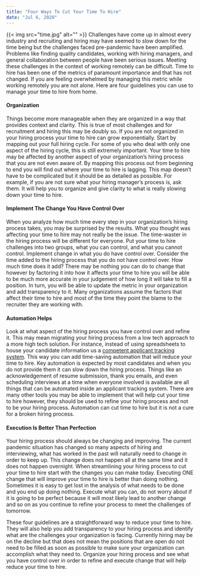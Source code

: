 ```yaml
---
title: "Four Ways To Cut Your Time To Hire"
date: "Jul 6, 2020"
---
```

{{< img src="time.jpg" alt="" >}}
Challenges have come up in almost every industry and recruiting and hiring may have seemed to slow down for the time being but the challenges faced pre-pandemic have been amplified.  Problems like finding quality candidates, working with hiring managers, and general collaboration between people have been serious issues.  Meeting these challenges in the context of working remotely can be difficult.  Time to hire has been one of the metrics of paramount importance and that has not changed.  If you are feeling overwhelmed by managing this metric while working remotely you are not alone.  Here are four guidelines you can use to manage your time to hire from home.

#### Organization
Things become more manageable when they are organized in a way that provides context and clarity.  This is true of most challenges and for recruitment and hiring this may be doubly so.  If you are not organized in your hiring process your time to hire can grow exponentially.  Start by mapping out your full hiring cycle.  For some of you who deal with only one aspect of the hiring cycle, this is still extremely important.  Your time to hire may be affected by another aspect of your organization’s hiring process that you are not even aware of.  By mapping this process out from beginning to end you will find out where your time to hire is lagging.  This map doesn’t have to be complicated but it should be as detailed as possible.  For example, if you are not sure what your hiring manager’s process is, ask them.  It will help you to organize and give clarity to what is really slowing down your time to hire.

#### Implement The Change You Have Control Over
When you analyze how much time every step in your organization’s hiring process takes, you may be surprised by the results.  What you thought was affecting your time to hire may not really be the issue.  The time-waster in the hiring process will be different for everyone.  Put your time to hire challenges into two groups, what you can control, and what you cannot control.  Implement change in what you do have control over.  Consider the time added to the hiring process that you do not have control over.  How much time does it add?  There may be nothing you can do to change that however by factoring it into how it affects your time to hire you will be able to be much more accurate in your judgement of how long it will take to fill a position.  In turn, you will be able to update the metric in your organization and add transparency to it.  Many organizations assume the factors that affect their time to hire and most of the time they point the blame to the recruiter they are working with.  

#### Automation Helps
Look at what aspect of the hiring process you have control over and refine it.  This may mean migrating your hiring process from a low tech approach to a more high tech solution. For instance, instead of using spreadsheets to house your candidate information us a [competent applicant tracking system](/).  This way you can add time-saving automation that will reduce your time to hire.  Key automation is expected by most candidates and when you do not provide them it can slow down the hiring process.  Things like an acknowledgement of resume submission, thank you emails, and even scheduling interviews at a time when everyone involved is available are all things that can be automated inside an applicant tracking system.  There are many other tools you may be able to implement that will help cut your time to hire however, they should be used to refine your hiring process and not to be your hiring process. Automation can cut time to hire but it is not a cure for a broken hiring process. 

#### Execution Is Better Than Perfection
Your hiring process should always be changing and improving.  The current pandemic situation has changed so many aspects of hiring and interviewing, what has worked in the past will naturally need to change in order to keep up.  This change does not happen all at the same time and it does not happen overnight.  When streamlining your hiring process to cut your time to hire start with the changes you can make today.  Executing ONE change that will improve your time to hire is better than doing nothing.  Sometimes it is easy to get lost in the analysis of what needs to be done and you end up doing nothing.  Execute what you can, do not worry about if it is going to be perfect because it will most likely lead to another change and so on as you continue to refine your process to meet the challenges of tomorrow.

These four guidelines are a straightforward way to reduce your time to hire.  They will also help you add transparency to your hiring process and identify what are the challenges your organization is facing.  Currently hiring may be on the decline but that does not mean the positions that are open do not need to be filled as soon as possible to make sure your organization can accomplish what they need to.  Organize your hiring process and see what you have control over in order to refine and execute change that will help reduce your time to hire.
